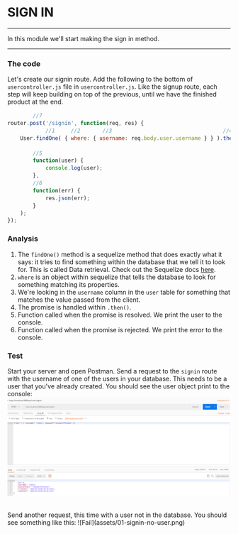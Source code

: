 # SIGN IN
---
In this module we'll start making the sign in method.

<hr>

### The code
Let's create our signin route. Add the following to the bottom of `usercontroller.js` file in `usercontroller.js`. Like the signup route, each step will keep building on top of the previous, until we have the finished product at the end.

```js
		//7
router.post('/signin', function(req, res) {
            //1     //2       //3                                   //4
	User.findOne( { where: { username: req.body.user.username } } ).then(
    
        //5
        function(user) {
            console.log(user);
		},
		//6
		function(err) {
			res.json(err);
		}
	);
});

```
### Analysis
1. The `findOne()` method is a sequelize method that does exactly what it says: it tries to find something within the database that we tell it to look for. This is called Data retrieval. Check out the Sequelize docs [here](http://docs.sequelizejs.com/manual/tutorial/models-usage.html).
2. `where` is an object within sequelize that tells the database to look for something matching its properties.
3. We're looking in the `username` column in the `user` table for something that matches the value passed from the client.
4. The promise is handled within `.then()`.
5. Function called when the promise is resolved. We print the user to the console.
6. Function called when the promise is rejected. We print the error to the console. 

### Test
Start your server and open Postman. Send a request to the `signin` route with the username of one of the users in your database. This needs to be a user that you've already created.  You should see the user object print to the console:
![screenshot](assets/01-signin-user.PNG)

 <br>
Send another request, this time with a user not in the database. You should see something like this:
![Fail](assets/01-signin-no-user.png) <br>